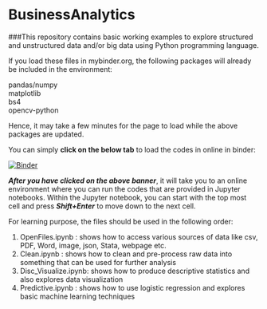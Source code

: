 # BusinessAnalytics

###This repository contains basic working examples to explore structured and unstructured data and/or big data using Python programming language.

If you load these files in mybinder.org, the following packages will already be included in the environment:

pandas/numpy  
matplotlib  
bs4  
opencv-python  

Hence, it may take a few minutes for the page to load while the above packages are updated.

You can simply **click on the below tab** to load the codes in online in binder:

[![Binder](https://mybinder.org/badge_logo.svg)](https://mybinder.org/v2/gh/bibekbhatta/BusinessAnalytics/HEAD)

***After you have clicked on the above banner***, it will take you to an online environment where you can run the codes that are provided in Jupyter notebooks. Within the  Jupyter notebook, you can start with the top most cell and press ***Shift+Enter*** to move down to the next cell.

For learning purpose, the files should be used in the following order:
1. OpenFiles.ipynb : shows how to access various sources of data like csv, PDF, Word, image, json, Stata, webpage etc.
2. Clean.ipynb : shows how to clean and pre-process raw data into something that can be used for further analysis
3. Disc_Visualize.ipynb: shows how to produce descriptive statistics and also explores data visualization
4. Predictive.ipynb : shows how to use logistic regression and explores basic machine learning techniques

